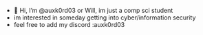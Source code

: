 - 👋 Hi, I’m @auxk0rd03 or Will, im just a comp sci student
- im interested in someday getting into cyber/information security
- feel free to add my discord :auxk0rd03


